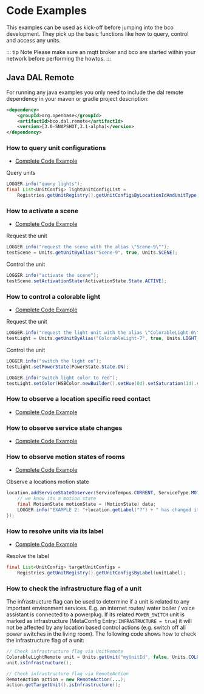 # Code Examples

This examples can be used as kick-off before jumping into the bco development. They pick up the basic functions like how to query, control and access any units.

::: tip Note
Please make sure an mqtt broker and bco are started within your network before performing the howtos.
:::

## Java DAL Remote

For running any java examples you only need to include the dal remote dependency in your maven or gradle project description:

```xml
<dependency>
    <groupId>org.openbase</groupId>
    <artifactId>bco.dal.remote</artifactId>
    <version>[3.0-SNAPSHOT,3.1-alpha)</version>
</dependency>
```

### How to query unit configurations
* [Complete Code Example](https://github.com/openbase/bco/blob/stable/module/dal/example/src/main/java/org/openbase/bco/dal/example/HowToQueryUnits.java)

Query units
```java
LOGGER.info("query lights");
final List<UnitConfig> lightUnitConfigList =
    Registries.getUnitRegistry().getUnitConfigsByLocationIdAndUnitType(locationId, unitType);
```

### How to activate a scene
* [Complete Code Example](https://github.com/openbase/bco/blob/stable/module/dal/example/src/main/java/org/openbase/bco/dal/example/HowToActivateASceneViaDAL.java)

Request the unit
```java
LOGGER.info("request the scene with the alias \"Scene-9\"");
testScene = Units.getUnitByAlias("Scene-9", true, Units.SCENE);
```
Control the unit
```java
LOGGER.info("activate the scene");
testScene.setActivationState(ActivationState.State.ACTIVE);
```

### How to control a colorable light
* [Complete Code Example](https://github.com/openbase/bco/blob/stable/module/dal/example/src/main/java/org/openbase/bco/dal/example/HowToControlAColorableLightUnitViaDAL.java)

Request the unit
```java
LOGGER.info("request the light unit with the alias \"ColorableLight-0\"");
testLight = Units.getUnitByAlias("ColorableLight-7", true, Units.LIGHT_COLORABLE);
```
Control the unit
```java
LOGGER.info("switch the light on");
testLight.setPowerState(PowerState.State.ON);

LOGGER.info("switch light color to red");
testLight.setColor(HSBColor.newBuilder().setHue(0d).setSaturation(1d).setBrightness(1d).build());
```

### How to observe a location specific reed contact
* [Complete Code Example](https://github.com/openbase/bco/blob/stable/module/dal/example/src/main/java/org/openbase/bco/dal/example/HowToObserveLocationSpecificReedContactsViaDAL.java)

### How to observe service state changes
* [Complete Code Example](https://github.com/openbase/bco/blob/stable/module/dal/example/src/main/java/org/openbase/bco/dal/example/HowToObserveServiceStateChangesViaDAL.java)

### How to observe motion states of rooms
* [Complete Code Example](https://github.com/openbase/bco/blob/stable/module/dal/example/src/main/java/org/openbase/bco/dal/example/HowToObserveMotionStatesOfAllRooms.java)

Observe a locations motion state
```java
location.addServiceStateObserver(ServiceTempus.CURRENT, ServiceType.MOTION_STATE_SERVICE, (source, data) -> {
    // we know its a motion state
    final MotionState motionState = (MotionState) data;
    LOGGER.info("EXAMPLE 2: "+location.getLabel("?") + " has changed its motion state to " + motionState.getValue().name());
});
```

### How to resolve units via its label
* [Complete Code Example](https://github.com/openbase/bco/blob/stable/module/dal/example/src/main/java/org/openbase/bco/dal/example/HowToResolveUnitsViaItsLabelForVerbalInteraction.java)

Resolve the label
```java
final List<UnitConfig> targetUnitConfigs =
    Registries.getUnitRegistry().getUnitConfigsByLabel(unitLabel);
```

### How to check the infrastructure flag of a unit

The infrastructure flag can be used to determine if a unit is related to any important environment services. E.g. an internet router/ water boiler / voice assistant is connected to a powerplug. If its related `POWER_SWITCH` unit is marked as infrastructure (MetaConfig Entry: `INFRASTRUCTURE = true`) it will not be affected by any location based control actions (e.g. switch off all power switches in the living room). The following code shows how to check the infrastructure flag of a unit:

```java
// Check infrastructure flag via UnitRemote
ColorableLightRemote unit = Units.getUnit("myUnitId", false, Units.COLORABLE_LIGHT);
unit.isInfrastructure();

// Check infrastructure flag via RemoteAction
RemoteAction action = new RemoteAction(...);
action.getTargetUnit().isInfrastructure();
```
